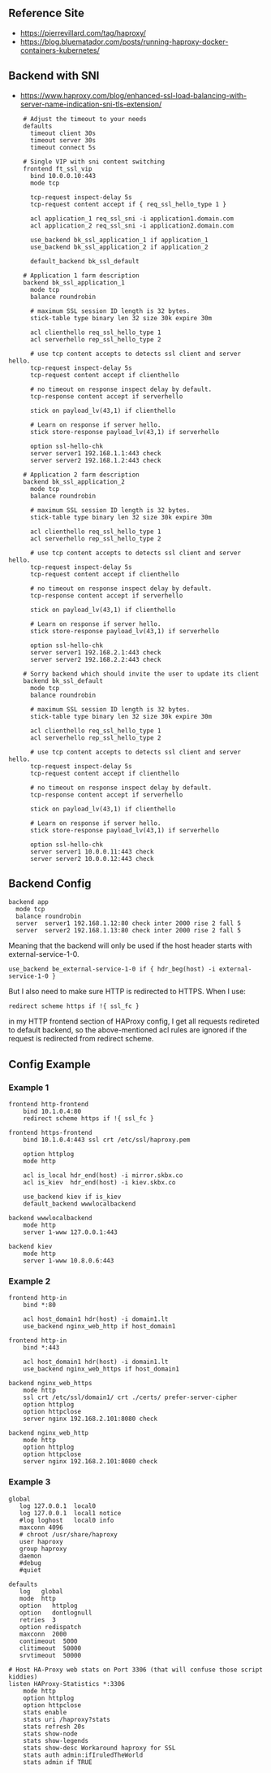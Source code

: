 ## Reference Site
- https://pierrevillard.com/tag/haproxy/
- https://blog.bluematador.com/posts/running-haproxy-docker-containers-kubernetes/

## Backend with SNI
- https://www.haproxy.com/blog/enhanced-ssl-load-balancing-with-server-name-indication-sni-tls-extension/
```
    # Adjust the timeout to your needs
    defaults
      timeout client 30s
      timeout server 30s
      timeout connect 5s

    # Single VIP with sni content switching
    frontend ft_ssl_vip
      bind 10.0.0.10:443
      mode tcp

      tcp-request inspect-delay 5s
      tcp-request content accept if { req_ssl_hello_type 1 }

      acl application_1 req_ssl_sni -i application1.domain.com
      acl application_2 req_ssl_sni -i application2.domain.com

      use_backend bk_ssl_application_1 if application_1
      use_backend bk_ssl_application_2 if application_2

      default_backend bk_ssl_default

    # Application 1 farm description
    backend bk_ssl_application_1
      mode tcp
      balance roundrobin

      # maximum SSL session ID length is 32 bytes.
      stick-table type binary len 32 size 30k expire 30m

      acl clienthello req_ssl_hello_type 1
      acl serverhello rep_ssl_hello_type 2

      # use tcp content accepts to detects ssl client and server hello.
      tcp-request inspect-delay 5s
      tcp-request content accept if clienthello

      # no timeout on response inspect delay by default.
      tcp-response content accept if serverhello

      stick on payload_lv(43,1) if clienthello

      # Learn on response if server hello.
      stick store-response payload_lv(43,1) if serverhello

      option ssl-hello-chk
      server server1 192.168.1.1:443 check
      server server2 192.168.1.2:443 check

    # Application 2 farm description
    backend bk_ssl_application_2
      mode tcp
      balance roundrobin

      # maximum SSL session ID length is 32 bytes.
      stick-table type binary len 32 size 30k expire 30m

      acl clienthello req_ssl_hello_type 1
      acl serverhello rep_ssl_hello_type 2

      # use tcp content accepts to detects ssl client and server hello.
      tcp-request inspect-delay 5s
      tcp-request content accept if clienthello

      # no timeout on response inspect delay by default.
      tcp-response content accept if serverhello

      stick on payload_lv(43,1) if clienthello

      # Learn on response if server hello.
      stick store-response payload_lv(43,1) if serverhello

      option ssl-hello-chk
      server server1 192.168.2.1:443 check
      server server2 192.168.2.2:443 check

    # Sorry backend which should invite the user to update its client
    backend bk_ssl_default
      mode tcp
      balance roundrobin

      # maximum SSL session ID length is 32 bytes.
      stick-table type binary len 32 size 30k expire 30m

      acl clienthello req_ssl_hello_type 1
      acl serverhello rep_ssl_hello_type 2

      # use tcp content accepts to detects ssl client and server hello.
      tcp-request inspect-delay 5s
      tcp-request content accept if clienthello

      # no timeout on response inspect delay by default.
      tcp-response content accept if serverhello

      stick on payload_lv(43,1) if clienthello

      # Learn on response if server hello.
      stick store-response payload_lv(43,1) if serverhello

      option ssl-hello-chk
      server server1 10.0.0.11:443 check
      server server2 10.0.0.12:443 check
```

## Backend Config
    backend app
      mode tcp
      balance roundrobin
      server  server1 192.168.1.12:80 check inter 2000 rise 2 fall 5
      server  server2 192.168.1.13:80 check inter 2000 rise 2 fall 5

Meaning that the backend will only be used if the host header starts with external-service-1-0.
    
    use_backend be_external-service-1-0 if { hdr_beg(host) -i external-service-1-0 }

But I also need to make sure HTTP is redirected to HTTPS. When I use:

    redirect scheme https if !{ ssl_fc }

in my HTTP frontend section of HAProxy config, I get all requests redireted to default backend, so the above-mentioned acl rules are ignored if the request is redirected from redirect scheme.

## Config Example

### Example 1

    frontend http-frontend
        bind 10.1.0.4:80
        redirect scheme https if !{ ssl_fc }

    frontend https-frontend
        bind 10.1.0.4:443 ssl crt /etc/ssl/haproxy.pem

        option httplog
        mode http

        acl is_local hdr_end(host) -i mirror.skbx.co
        acl is_kiev  hdr_end(host) -i kiev.skbx.co

        use_backend kiev if is_kiev
        default_backend wwwlocalbackend

    backend wwwlocalbackend
        mode http
        server 1-www 127.0.0.1:443

    backend kiev
        mode http
        server 1-www 10.8.0.6:443

### Example 2

    frontend http-in
        bind *:80

        acl host_domain1 hdr(host) -i domain1.lt
        use_backend nginx_web_http if host_domain1

    frontend http-in
        bind *:443

        acl host_domain1 hdr(host) -i domain1.lt
        use_backend nginx_web_https if host_domain1

    backend nginx_web_https
        mode http
        ssl crt /etc/ssl/domain1/ crt ./certs/ prefer-server-cipher
        option httplog
        option httpclose
        server nginx 192.168.2.101:8080 check

    backend nginx_web_http
        mode http
        option httplog
        option httpclose
        server nginx 192.168.2.101:8080 check
        
### Example 3

    global
       log 127.0.0.1  local0
       log 127.0.0.1  local1 notice
       #log loghost   local0 info
       maxconn 4096
       # chroot /usr/share/haproxy
       user haproxy
       group haproxy
       daemon
       #debug
       #quiet

    defaults
       log   global
       mode  http
       option   httplog
       option   dontlognull
       retries  3
       option redispatch
       maxconn  2000
       contimeout  5000
       clitimeout  50000
       srvtimeout  50000

    # Host HA-Proxy web stats on Port 3306 (that will confuse those script kiddies)
    listen HAProxy-Statistics *:3306
        mode http
        option httplog
        option httpclose
        stats enable
        stats uri /haproxy?stats
        stats refresh 20s
        stats show-node
        stats show-legends
        stats show-desc Workaround haproxy for SSL
        stats auth admin:ifIruledTheWorld
        stats admin if TRUE
